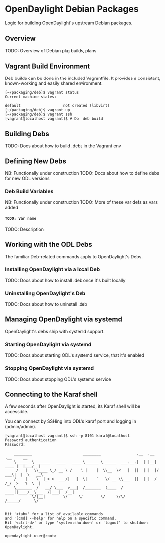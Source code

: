 # OpenDaylight Debian Packages

Logic for building OpenDaylight's upstream Debian packages.

## Overview

TODO: Overview of Debian pkg builds, plans

## Vagrant Build Environment

Deb builds can be done in the included Vagrantfile. It provides a
consistent, known-working and easily shared environment.

    [~/packaging/deb]$ vagrant status
    Current machine states:

    default                   not created (libvirt)
    [~/packaging/deb]$ vagrant up
    [~/packaging/deb]$ vagrant ssh
    [vagrant@localhost vagrant]$ # Do .deb build

## Building Debs

TODO: Docs about how to build .debs in the Vagrant env

## Defining New Debs

NB: Functionally under construction
TODO: Docs about how to define debs for new ODL versions

### Deb Build Variables

NB: Functionally under construction
TODO: More of these var defs as vars added

#### `TODO: Var name`

TODO: Description

## Working with the ODL Debs

The familiar Deb-related commands apply to OpenDaylight's Debs.

### Installing OpenDaylight via a local Deb

TODO: Docs about how to install .deb once it's built locally

### Uninstalling OpenDaylight's Deb

TODO: Docs about how to uninstall .deb

## Managing OpenDaylight via systemd

OpenDaylight's debs ship with systemd support.

### Starting OpenDaylight via systemd

TODO: Docs about starting ODL's systemd service, that it's enabled

### Stopping OpenDaylight via systemd

TODO: Docs about stopping ODL's systemd service

## Connecting to the Karaf shell

A few seconds after OpenDaylight is started, its Karaf shell will be accessible.

You can connect by SSHing into ODL's karaf port and logging in (admin/admin).

    [vagrant@localhost vagrant]$ ssh -p 8101 karaf@localhost
    Password authentication
    Password:

        ________                       ________                .__  .__       .__     __
        \_____  \ ______   ____   ____ \______ \ _____  ___.__.|  | |__| ____ |  |___/  |
         /   |   \\____ \_/ __ \ /    \ |    |  \\__  \<   |  ||  | |  |/ ___\|  |  \   __\
        /    |    \  |_> >  ___/|   |  \|    `   \/ __ \\___  ||  |_|  / /_/  >   Y  \  |
        \_______  /   __/ \___  >___|  /_______  (____  / ____||____/__\___  /|___|  /__|
                \/|__|        \/     \/        \/     \/\/            /_____/      \/


    Hit '<tab>' for a list of available commands
    and '[cmd] --help' for help on a specific command.
    Hit '<ctrl-d>' or type 'system:shutdown' or 'logout' to shutdown OpenDaylight.

    opendaylight-user@root>
